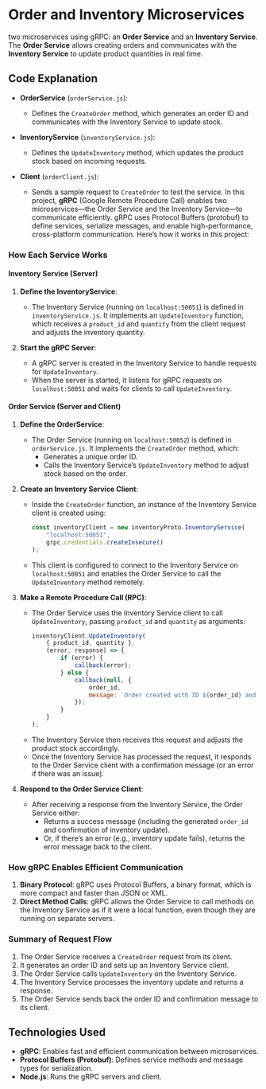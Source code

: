 
# Order and Inventory Microservices

 two microservices using gRPC: an **Order Service** and an **Inventory Service**. The **Order Service** allows creating orders and communicates with the **Inventory Service** to update product quantities in real time.


## Code Explanation

- **OrderService** (`orderService.js`): 
  - Defines the `CreateOrder` method, which generates an order ID and communicates with the Inventory Service to update stock.
  
- **InventoryService** (`inventoryService.js`): 
  - Defines the `UpdateInventory` method, which updates the product stock based on incoming requests.

- **Client** (`orderClient.js`): 
  - Sends a sample request to `CreateOrder` to test the service.
  In this project, **gRPC** (Google Remote Procedure Call) enables two microservices—the Order Service and the Inventory Service—to communicate efficiently. gRPC uses Protocol Buffers (protobuf) to define services, serialize messages, and enable high-performance, cross-platform communication. Here’s how it works in this project:

### How Each Service Works

#### Inventory Service (Server)

1. **Define the InventoryService**:
   - The Inventory Service (running on `localhost:50051`) is defined in `inventoryService.js`. It implements an `UpdateInventory` function, which receives a `product_id` and `quantity` from the client request and adjusts the inventory quantity.

2. **Start the gRPC Server**:
   - A gRPC server is created in the Inventory Service to handle requests for `UpdateInventory`.
   - When the server is started, it listens for gRPC requests on `localhost:50051` and waits for clients to call `UpdateInventory`.

#### Order Service (Server and Client)

1. **Define the OrderService**:
   - The Order Service (running on `localhost:50052`) is defined in `orderService.js`. It implements the `CreateOrder` method, which:
     - Generates a unique order ID.
     - Calls the Inventory Service’s `UpdateInventory` method to adjust stock based on the order.

2. **Create an Inventory Service Client**:
   - Inside the `CreateOrder` function, an instance of the Inventory Service client is created using:
     ```javascript
     const inventoryClient = new inventoryProto.InventoryService(
         "localhost:50051",
         grpc.credentials.createInsecure()
     );
     ```
   - This client is configured to connect to the Inventory Service on `localhost:50051` and enables the Order Service to call the `UpdateInventory` method remotely.

3. **Make a Remote Procedure Call (RPC)**:
   - The Order Service uses the Inventory Service client to call `UpdateInventory`, passing `product_id` and `quantity` as arguments:
     ```javascript
     inventoryClient.UpdateInventory(
         { product_id, quantity },
         (error, response) => {
             if (error) {
                 callback(error);
             } else {
                 callback(null, {
                     order_id,
                     message: `Order created with ID ${order_id} and inventory updated for product ${product_id}.`
                 });
             }
         }
     );
     ```
   - The Inventory Service then receives this request and adjusts the product stock accordingly.
   - Once the Inventory Service has processed the request, it responds to the Order Service client with a confirmation message (or an error if there was an issue).

4. **Respond to the Order Service Client**:
   - After receiving a response from the Inventory Service, the Order Service either:
     - Returns a success message (including the generated `order_id` and confirmation of inventory update).
     - Or, if there’s an error (e.g., inventory update fails), returns the error message back to the client.

### How gRPC Enables Efficient Communication

1. **Binary Protocol**: gRPC uses Protocol Buffers, a binary format, which is more compact and faster than JSON or XML.
2. **Direct Method Calls**: gRPC allows the Order Service to call methods on the Inventory Service as if it were a local function, even though they are running on separate servers.

### Summary of Request Flow

1. The Order Service receives a `CreateOrder` request from its client.
2. It generates an order ID and sets up an Inventory Service client.
3. The Order Service calls `UpdateInventory` on the Inventory Service.
4. The Inventory Service processes the inventory update and returns a response.
5. The Order Service sends back the order ID and confirmation message to its client.



## Technologies Used

- **gRPC**: Enables fast and efficient communication between microservices.
- **Protocol Buffers (Protobuf)**: Defines service methods and message types for serialization.
- **Node.js**: Runs the gRPC servers and client.
